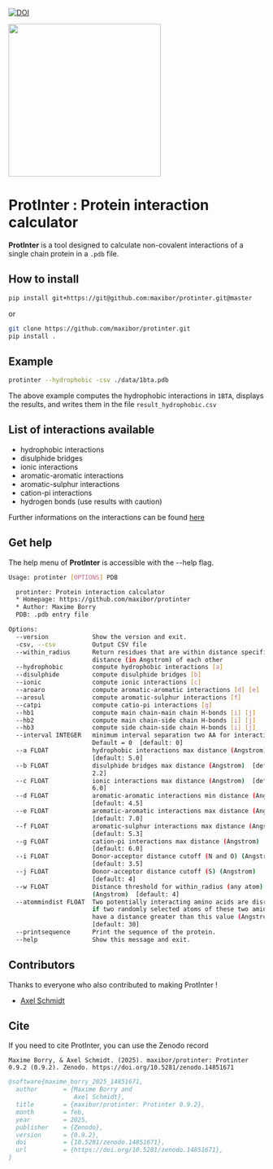 [![DOI](https://zenodo.org/badge/DOI/10.5281/zenodo.14851671.svg)](https://doi.org/10.5281/zenodo.14851671)

<img src="./img/logo.png" width="300">


# ProtInter : Protein interaction calculator

**ProtInter** is a tool designed to calculate non-covalent interactions of a single chain protein in a `.pdb` file.

## How to install

```bash
pip install git+https://git@github.com:maxibor/protinter.git@master
```

or

```bash
git clone https://github.com/maxibor/protinter.git
pip install .
```

## Example

```bash
protinter --hydrophobic -csv ./data/1bta.pdb  
```

The above example computes the hydrophobic interactions in `1BTA`, displays the results, and writes them in the file `result_hydrophobic.csv`

## List of interactions available

- hydrophobic interactions
- disulphide bridges
- ionic interactions
- aromatic-aromatic interactions
- aromatic-sulphur interactions
- cation-pi interactions
- hydrogen bonds (use results with caution)

Further informations on the interactions can be found [here](./doc/report.pdf)

## Get help

The help menu of **ProtInter** is accessible with the --help flag.

```bash
Usage: protinter [OPTIONS] PDB

  protinter: Protein interaction calculator
  * Homepage: https://github.com/maxibor/protinter
  * Author: Maxime Borry
  PDB: .pdb entry file

Options:
  --version            Show the version and exit.
  -csv, --csv          Output CSV file
  --within_radius      Return residues that are within distance specified
                       distance (in Angstrom) of each other
  --hydrophobic        compute hydrophobic interactions [a]
  --disulphide         compute disulphide bridges [b]
  --ionic              compute ionic interactions [c]
  --aroaro             compute aromatic-aromatic interactions [d] [e]
  --arosul             compute aromatic-sulphur interactions [f]
  --catpi              compute catio-pi interactions [g]
  --hb1                compute main chain-main chain H-bonds [i] [j]
  --hb2                compute main chain-side chain H-bonds [i] [j]
  --hb3                compute side chain-side chain H-bonds [i] [j]
  --interval INTEGER   minimum interval separation two AA for interaction.
                       Default = 0  [default: 0]
  --a FLOAT            hydrophobic interactions max distance (Angstrom)
                       [default: 5.0]
  --b FLOAT            disulphide bridges max distance (Angstrom)  [default:
                       2.2]
  --c FLOAT            ionic interactions max distance (Angstrom)  [default:
                       6.0]
  --d FLOAT            aromatic-aromatic interactions min distance (Angstrom)
                       [default: 4.5]
  --e FLOAT            aromatic-aromatic interactions max distance (Angstrom)
                       [default: 7.0]
  --f FLOAT            aromatic-sulphur interactions max distance (Angstrom)
                       [default: 5.3]
  --g FLOAT            cation-pi interactions max distance (Angstrom)
                       [default: 6.0]
  --i FLOAT            Donor-acceptor distance cutoff (N and O) (Angstrom)
                       [default: 3.5]
  --j FLOAT            Donor-acceptor distance cutoff (S) (Angstrom)
                       [default: 4]
  --w FLOAT            Distance threshold for within_radius (any atom)
                       (Angstrom)  [default: 4]
  --atommindist FLOAT  Two potentially interacting amino acids are disregarded
                       if two randomly selected atoms of these two amino acids
                       have a distance greater than this value (Angstrom)
                       [default: 30]
  --printsequence      Print the sequence of the protein.
  --help               Show this message and exit.
```

## Contributors

Thanks to everyone who also contributed to making ProtInter !

- [Axel Schmidt](https://github.com/Ax-Sch)

## Cite

If you need to cite ProtInter, you can use the Zenodo record

```
Maxime Borry, & Axel Schmidt. (2025). maxibor/protinter: Protinter 0.9.2 (0.9.2). Zenodo. https://doi.org/10.5281/zenodo.14851671
```

```bibtex
@software{maxime_borry_2025_14851671,
  author       = {Maxime Borry and
                  Axel Schmidt},
  title        = {maxibor/protinter: Protinter 0.9.2},
  month        = feb,
  year         = 2025,
  publisher    = {Zenodo},
  version      = {0.9.2},
  doi          = {10.5281/zenodo.14851671},
  url          = {https://doi.org/10.5281/zenodo.14851671},
}
```